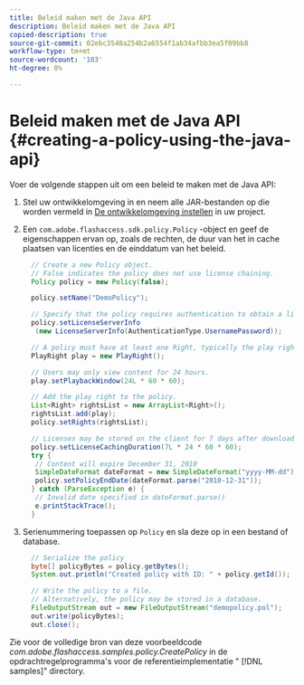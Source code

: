```yaml
---
title: Beleid maken met de Java API
description: Beleid maken met de Java API
copied-description: true
source-git-commit: 02ebc3548a254b2a6554f1ab34afbb3ea5f09bb8
workflow-type: tm+mt
source-wordcount: '103'
ht-degree: 0%

---
```


# Beleid maken met de Java API {#creating-a-policy-using-the-java-api}

Voer de volgende stappen uit om een beleid te maken met de Java API:

1. Stel uw ontwikkelomgeving in en neem alle JAR-bestanden op die worden vermeld in [De ontwikkelomgeving instellen](../../aaxs-protecting-content/content-setting-up-the-sdk/content-setting-up-the-dev-env.md) in uw project.
1. Een `com.adobe.flashaccess.sdk.policy.Policy` -object en geef de eigenschappen ervan op, zoals de rechten, de duur van het in cache plaatsen van licenties en de einddatum van het beleid.

   ```java
     // Create a new Policy object.  
     // False indicates the policy does not use license chaining.  
     Policy policy = new Policy(false);  
   
     policy.setName("DemoPolicy");  
   
     // Specify that the policy requires authentication to obtain a license.  
     policy.setLicenseServerInfo  
      (new LicenseServerInfo(AuthenticationType.UsernamePassword));  
   
     // A policy must have at least one Right, typically the play right  
     PlayRight play = new PlayRight();  
   
     // Users may only view content for 24 hours.  
     play.setPlaybackWindow(24L * 60 * 60);  
   
     // Add the play right to the policy.  
     List<Right> rightsList = new ArrayList<Right>();  
     rightsList.add(play);  
     policy.setRights(rightsList);  
   
     // Licenses may be stored on the client for 7 days after downloading  
     policy.setLicenseCachingDuration(7L * 24 * 60 * 60);  
     try {  
      // Content will expire December 31, 2010  
      SimpleDateFormat dateFormat = new SimpleDateFormat("yyyy-MM-dd");  
      policy.setPolicyEndDate(dateFormat.parse("2010-12-31"));  
     } catch (ParseException e) {  
      // Invalid date specified in dateFormat.parse()  
      e.printStackTrace();  
     }
   ```

1. Serienummering toepassen op `Policy` en sla deze op in een bestand of database.

   ```java
     // Serialize the policy  
     byte[] policyBytes = policy.getBytes();  
     System.out.println("Created policy with ID: " + policy.getId());  
   
     // Write the policy to a file.   
     // Alternatively, the policy may be stored in a database.  
     FileOutputStream out = new FileOutputStream("demopolicy.pol");  
     out.write(policyBytes);  
     out.close();
   ```

Zie voor de volledige bron van deze voorbeeldcode *com.adobe.flashaccess.samples.policy.CreatePolicy* in de opdrachtregelprogramma&#39;s voor de referentieimplementatie &quot; [!DNL samples]&quot; directory.
